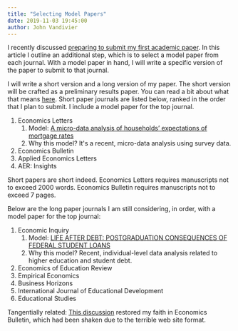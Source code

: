 ```yaml
---
title: "Selecting Model Papers"
date: 2019-11-03 19:45:00
author: John Vandivier
---
```




<!-- wp:paragraph -->
<p>I recently discussed <a href=\"http://www.afterecon.com/economics-and-finance/preparing-to-submit-my-first-academic-paper/\">preparing to submit my first academic paper</a>. In this article I outline an additional step, which is to select a model paper from each journal. With a model paper in hand, I will write a specific version of the paper to submit to that journal.</p>
<!-- /wp:paragraph -->

<!-- wp:paragraph -->
<p>I will write a short version and a long version of my paper. The short version will be crafted as a preliminary results paper. You can read a bit about what that means <a href=\"http://www.accessecon.com/Store/Economics%20Bulletin%20author%20guildlines-2012.pdf\">here</a>. Short paper journals are listed below, ranked in the order that I plan to submit. I include a model paper for the top journal.</p>
<!-- /wp:paragraph -->

<!-- wp:list {\"ordered\":true} -->
<ol><li>Economics Letters<ol><li>Model: <a href=\"https://www.sciencedirect.com/science/article/pii/S0165176519303453\">A micro-data analysis of households’ expectations of mortgage rates</a></li><li>Why this model? It's a recent, micro-data analysis using survey data.</li></ol></li><li>Economics Bulletin</li><li>Applied Economics Letters</li><li>AER: Insights</li></ol>
<!-- /wp:list -->

<!-- wp:paragraph -->
<p>Short papers are short indeed. Economics Letters requires manuscripts not to exceed 2000 words. Economics Bulletin requires manuscripts not to exceed 7 pages.</p>
<!-- /wp:paragraph -->

<!-- wp:paragraph -->
<p>Below are the long paper journals I am still considering, in order, with a model paper for the top journal:</p>
<!-- /wp:paragraph -->

<!-- wp:list {\"ordered\":true} -->
<ol><li>Economic Inquiry<ol><li>Model: <a href=\"https://onlinelibrary.wiley.com/doi/10.1111/ecin.12818https://onlinelibrary-wiley-com.mutex.gmu.edu/doi/full/10.1111/ecin.12763\">LIFE AFTER DEBT: POSTGRADUATION CONSEQUENCES OF FEDERAL STUDENT LOANS</a></li><li>Why this model? Recent, individual-level data analysis related to higher education and student debt.</li></ol></li><li>Economics of Education Review</li><li>Empirical Economics</li><li>Business Horizons</li><li>International Journal of Educational Development</li><li>Educational Studies</li></ol>
<!-- /wp:list -->

<!-- wp:paragraph -->
<p>Tangentially related: <a href=\"https://www.econjobrumors.com/topic/how-good-is-economics-bulletin\">This discussion</a> restored my faith in Economics Bulletin, which had been shaken due to the terrible web site format.</p>
<!-- /wp:paragraph -->